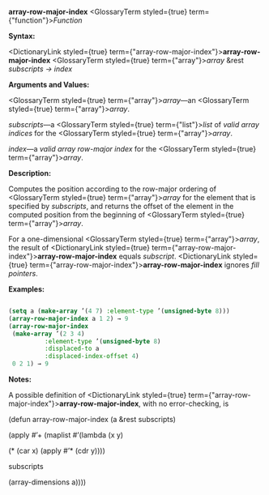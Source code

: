 **array-row-major-index** <GlossaryTerm styled={true} term={"function"}><i>Function</i></GlossaryTerm> 



**Syntax:** 



<DictionaryLink styled={true} term={"array-row-major-index"}><b>array-row-major-index</b></DictionaryLink> <GlossaryTerm styled={true} term={"array"}><i>array</i></GlossaryTerm> &amp;rest *subscripts → index* 



**Arguments and Values:** 



<GlossaryTerm styled={true} term={"array"}><i>array</i></GlossaryTerm>—an <GlossaryTerm styled={true} term={"array"}><i>array</i></GlossaryTerm>. 



*subscripts*—a <GlossaryTerm styled={true} term={"list"}><i>list</i></GlossaryTerm> of *valid array indices* for the <GlossaryTerm styled={true} term={"array"}><i>array</i></GlossaryTerm>. 



*index*—a *valid array row-major index* for the <GlossaryTerm styled={true} term={"array"}><i>array</i></GlossaryTerm>. 







 



 



**Description:** 



Computes the position according to the row-major ordering of <GlossaryTerm styled={true} term={"array"}><i>array</i></GlossaryTerm> for the element that is specified by *subscripts*, and returns the offset of the element in the computed position from the beginning of <GlossaryTerm styled={true} term={"array"}><i>array</i></GlossaryTerm>. 



For a one-dimensional <GlossaryTerm styled={true} term={"array"}><i>array</i></GlossaryTerm>, the result of <DictionaryLink styled={true} term={"array-row-major-index"}><b>array-row-major-index</b></DictionaryLink> equals *subscript*. <DictionaryLink styled={true} term={"array-row-major-index"}><b>array-row-major-index</b></DictionaryLink> ignores *fill pointers*. 



**Examples:**
```lisp

(setq a (make-array ’(4 7) :element-type ’(unsigned-byte 8))) 
(array-row-major-index a 1 2) → 9 
(array-row-major-index 
 (make-array ’(2 3 4) 
	      :element-type ’(unsigned-byte 8) 
	      :displaced-to a 
	      :displaced-index-offset 4) 
 0 2 1) → 9 

```
**Notes:** 



A possible definition of <DictionaryLink styled={true} term={"array-row-major-index"}><b>array-row-major-index</b></DictionaryLink>, with no error-checking, is 



(defun array-row-major-index (a &amp;rest subscripts) 



(apply #’+ (maplist #’(lambda (x y) 



(\* (car x) (apply #’\* (cdr y)))) 



subscripts 



(array-dimensions a)))) 



